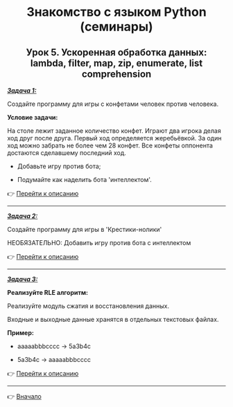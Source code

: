 <a id="return"></a>

<center>

# Знакомство с языком Python (семинары)

## Урок 5. Ускоренная обработка данных: lambda, filter, map, zip, enumerate, list comprehension

</center>

<u>***Задача 1:***</u>

Создайте программу для игры с конфетами человек против человека.

**Условие задачи:**

 На столе лежит заданное количество конфет. Играют два игрока делая ход друг после друга. Первый ход определяется жеребьёвкой. За один ход можно забрать не более чем 28 конфет. Все конфеты оппонента достаются сделавшему последний ход.

- Добавьте игру против бота;

- Подумайте как наделить бота 'интеллектом'.

:point_right: [Перейти к описанию](https://github.com/ANT050/Homework_13.01.2023-Python/blob/main/Task_1/candy_game.py "Открыть")

---

<u>***Задача 2:***</u>

Создайте программу для игры в 'Крестики-нолики'

НЕОБЯЗАТЕЛЬНО: Добавить игру против бота с интеллектом

:point_right: [Перейти к описанию](https://github.com/ANT050/Homework_13.01.2023-Python/blob/main/Task_2/tic-tac-toe.py "Открыть")

---

<u>***Задача 3:***</u>

**Реализуйте RLE алгоритм:**

Реализуйте модуль сжатия и восстановления данных.

Входные и выходные данные хранятся в отдельных текстовых файлах.

**Пример:**

- aaaaabbbcccc -> 5a3b4c

- 5a3b4c -> aaaaabbbcccc

:point_right: [Перейти к описанию](https://github.com/ANT050/Homework_13.01.2023-Python/blob/main/Task_3/RLE_algorithm.py "Открыть")

---

:point_right: [Вначало](#return "Вернуться вначало")
